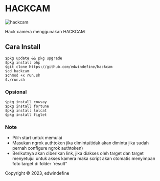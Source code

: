 # HACKCAM
![hackcam](https://user-images.githubusercontent.com/71983420/217841258-abeb72d3-7560-464d-8cec-df6fd8158bf1.png)

Hack camera menggunakan HACKCAM

## Cara Install
```
$pkg update && pkg upgrade
$pkg install php
$git clone https://github.com/edwindefine/hackcam
$cd hackcam
$chmod +x run.sh
$./run.sh
```

### Opsional
```
$pkg install cowsay
$pkg install fortune
$pkg install lolcat
$pkg install figlet
```

### Note
- Pilih start untuk memulai
- Masukan ngrok authtoken jika diminta(tidak akan diminta jika sudah pernah configure ngrok authtoken)
- Berikutnya akan diberikan link, jika diakses oleh target dan target menyetujui untuk akses kamera maka script akan otomatis menyimpan foto target di folder 'result"


Copyright © 2023, edwindefine